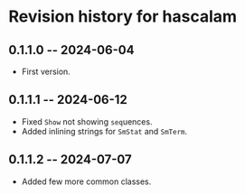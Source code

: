 # Revision history for hascalam

## 0.1.1.0 -- 2024-06-04

* First version.

## 0.1.1.1 -- 2024-06-12

* Fixed `Show` not showing `seq`uences.
* Added inlining strings for `SmStat` and `SmTerm`.

## 0.1.1.2 -- 2024-07-07

* Added few more common classes.
